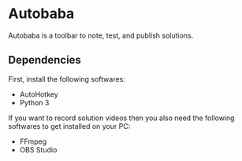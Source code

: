 ﻿Autobaba
========

Autobaba is a toolbar to note, test, and publish solutions.

Dependencies
------------

First, install the following softwares:

* AutoHotkey
* Python 3

If you want to record solution videos then you also need the following softwares to get installed on your PC:

* FFmpeg
* OBS Studio
